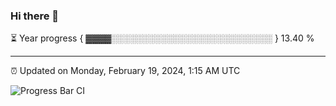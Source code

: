 ### Hi there 👋

⏳ Year progress { ▓▓▓▓░░░░░░░░░░░░░░░░░░░░░░░░░░ } 13.40 %

---

⏰ Updated on Monday, February 19, 2024, 1:15 AM UTC

![Progress Bar CI](https://github.com/arthurbuhl/arthurbuhl/workflows/Progress%20Bar%20CI/badge.svg)
